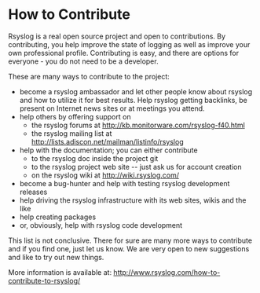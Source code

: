 How to Contribute
=================
Rsyslog is a real open source project and open to contributions.
By contributing, you help improve the state of logging as well as improve
your own professional profile. Contributing is easy, and there are options
for everyone - you do not need to be a developer.

These are many ways to contribute to the project:
 * become a rsyslog ambassador and let other people know about rsyslog and how to utilize it for best results. Help rsyslog getting backlinks, be present on Internet news sites or at meetings you attend.
 * help others by offering support on
   * the rsyslog forums at http://kb.monitorware.com/rsyslog-f40.html
   * the rsyslog mailing list at http://lists.adiscon.net/mailman/listinfo/rsyslog
 * help with the documentation; you can either contribute
   * to the rsyslog doc inside the project git
   * to the rsyslog project web site -- just ask us for account creation
   * on the rsyslog wiki at http://wiki.rsyslog.com/
 * become a bug-hunter and help with testing rsyslog development releases
 * help driving the rsyslog infrastructure with its web sites, wikis and the like
 * help creating packages
 * or, obviously, help with rsyslog code development

This list is not conclusive. There for sure are many more ways to contribute and if you find one, just let us know. We are very open to new suggestions and like to try out new things.

More information is available at:
    http://www.rsyslog.com/how-to-contribute-to-rsyslog/
